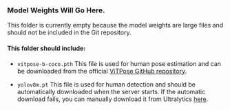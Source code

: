 
### Model Weights Will Go Here.

This folder is currently empty because the model weights are large files and should not be included in the Git repository.

#### This folder should include:
- ``vitpose-b-coco.pth`` This file is used for human pose estimation and can be downloaded from the official 
[ViTPose GitHub repository](https://github.com/ViTAE-Transformer/ViTPose).

- ```yolov8m.pt``` This file is used for human detection and should be automatically downloaded when the server starts. If the automatic download fails, you can manually download it from Ultralytics [here](https://github.com/ultralytics/ultralytics).
